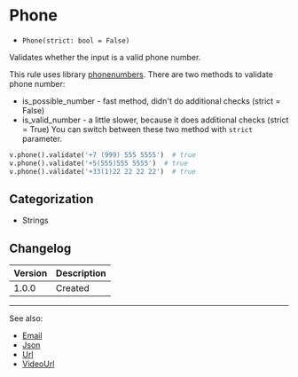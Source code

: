 # Phone

- `Phone(strict: bool = False)`

Validates whether the input is a valid phone number.

This rule uses library [phonenumbers][]. There are two methods to validate phone number:
- is_possible_number - fast method, didn't do additional checks (strict = False)
- is_valid_number - a little slower, because it does additional checks (strict = True)
You can switch between these two method with `strict` parameter.
  
```python
v.phone().validate('+7 (999) 555 5555')  # true
v.phone().validate('+5(555)555 5555')  # true
v.phone().validate('+33(1)22 22 22 22')  # true
```

## Categorization

- Strings

## Changelog

Version | Description
--------|-------------
  1.0.0 | Created

***
See also:

- [Email](Email.md)
- [Json](Json.md)
- [Url](Url.md)
- [VideoUrl](VideoUrl.md)

[phonenumbers]: https://pypi.org/project/phonenumbers/